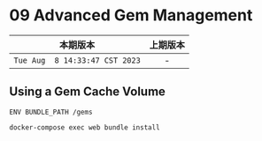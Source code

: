 # 09 Advanced Gem Management

|本期版本|上期版本
|:---:|:---:
`Tue Aug  8 14:33:47 CST 2023` | -


## Using a Gem Cache Volume


```
ENV BUNDLE_PATH /gems
```

```bash
docker-compose exec web bundle install
```



